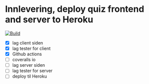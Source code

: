 # Innlevering, deploy quiz frontend and server to Heroku

[![Build](https://github.com/runejac/web-api-own-account-innlevering-runejac/actions/workflows/test.yml/badge.svg)](https://github.com/runejac/web-api-own-account-innlevering-runejac/actions/workflows/test.yml)


* [x] lag client siden
* [x] lag tester for client
* [x] Github actions
* [ ] coveralls io
* [ ] lag server siden
* [ ] lag tester for server
* [ ] deploy til Heroku